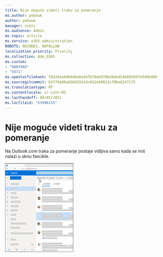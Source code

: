 ```yaml
---
title: Nije moguće videti traku za pomeranje
ms.author: pebaum
author: pebaum
manager: scotv
ms.audience: Admin
ms.topic: article
ms.service: o365-administration
ROBOTS: NOINDEX, NOFOLLOW
localization_priority: Priority
ms.collection: Adm_O365
ms.custom:
- "9002966"
- "5671"
ms.openlocfilehash: 59d24ae696440a6ed4fb78eb978bd4bb454b685697e940bd4bfbf8b9009f141e
ms.sourcegitcommit: b5f7da89a650d2915dc652449623c78be6247175
ms.translationtype: MT
ms.contentlocale: sr-Latn-RS
ms.lasthandoff: 08/05/2021
ms.locfileid: "53996155"
---
```

# <a name="cannot-see-the-scroll-bar"></a>Nije moguće videti traku za pomeranje

Na Outlook.com traka za pomeranje postaje vidljiva samo kada se miš nalazi u oknu fascikle.

![Traka za pomeranje prijemnog sandučeta preko miša](media/16353_mouse_over_inbox_scrollbar-225x292.gif)
